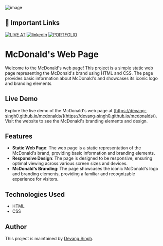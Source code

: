 ![image](https://github.com/devang-singh0/mcdonalds/assets/100257042/e0349b45-712b-4693-b73b-d621a45abc7d)



## 🔗 Important Links
[![LIVE AT](https://img.shields.io/badge/LIVE_AT-000?style=for-the-badge&logo=ko-fi&logoColor=white)]([https://megamart-1.vercel.app/](https://devang-singh0.github.io/mcdonalds/))
[![linkedin](https://img.shields.io/badge/linkedin-0A66C2?style=for-the-badge&logo=linkedin&logoColor=white)](https://www.linkedin.com/in/devang-singh-b29353255/)
[![PORTFOLIO](https://img.shields.io/badge/portfolio-1DA1F2?style=for-the-badge&logo=github&logoColor=white)](https://devang-singh0.github.io/portfolio/)

# McDonald's Web Page

Welcome to the McDonald's web page! This project is a simple static web page representing the McDonald's brand using HTML and CSS. The page provides basic information about McDonald's and showcases its iconic logo and branding elements.

## Live Demo

Explore the live demo of the McDonald's web page at [https://devang-singh0.github.io/mcdonalds/](https://devang-singh0.github.io/mcdonalds/). Visit the website to see the McDonald's branding elements and design.

## Features

- **Static Web Page**: The web page is a static representation of the McDonald's brand, providing basic information and branding elements.
- **Responsive Design**: The page is designed to be responsive, ensuring optimal viewing across various screen sizes and devices.
- **McDonald's Branding**: The page showcases the iconic McDonald's logo and branding elements, providing a familiar and recognizable experience for visitors.

## Technologies Used

- HTML
- CSS


## Author

This project is maintained by [Devang Singh](https://github.com/devang-singh0).

